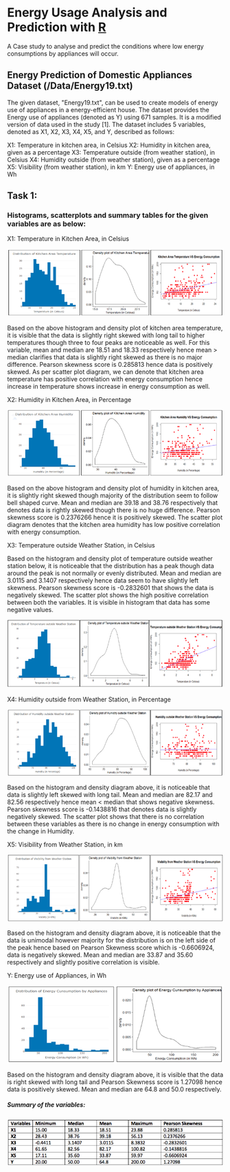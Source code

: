 # Energy Usage Analysis and Prediction with [R](/Program/Program.R)
A Case study to analyse and predict the conditions where low energy consumptions by appliances will occur.

## Energy Prediction of Domestic Appliances Dataset (/Data/Energy19.txt) 
The given dataset, "Energy19.txt", can be used to create models of energy use of appliances in a energy-efficient house. The dataset provides the Energy use of appliances (denoted as Y) using 671 samples. It is a modified version of data used in the study [1]. The dataset includes 5 variables, denoted as X1, X2, X3, X4, X5, and Y, described as follows:

X1: Temperature in kitchen area, in Celsius
X2: Humidity in kitchen area, given as a percentage
X3: Temperature outside (from weather station), in Celsius
X4: Humidity outside (from weather station), given as a percentage
X5: Visibility (from weather station), in km
Y: Energy use of appliances, in Wh

## Task 1:
### Histograms, scatterplots and summary tables for the given variables are as below:

X1: Temperature in Kitchen Area, in Celsius

![Graph-1](/Images/T1X1.png)

Based on the above histogram and density plot of kitchen area temperature, it is visible that the data is slightly right skewed with long tail to higher temperatures though three to four peaks are noticeable as well. For this variable, mean and median are 18.51 and 18.33 respectively hence mean > median clarifies that data is slightly right skewed as there is no major difference. Pearson skewness score is 0.285813 hence data is positively skewed. As per scatter plot diagram, we can denote that kitchen area temperature has positive correlation with energy consumption hence increase in temperature shows increase in energy consumption as well.

X2: Humidity in Kitchen Area, in Percentage

![Graph-2](/Images/T1X2.png)

Based on the above histogram and density plot of humidity in kitchen area, it is slightly right skewed though majority of the distribution seem to follow bell shaped curve. Mean and median are 39.18 and 38.76 respectively that denotes data is rightly skewed though there is no huge difference. Pearson skewness score is 0.2376266 hence it is positively skewed. The scatter plot diagram denotes that the kitchen area humidity has low positive correlation with energy consumption.

X3: Temperature outside Weather Station, in Celsius

Based on the histogram and density plot of temperature outside weather station below, it is noticeable that the distribution has a peak though data around the peak is not normally or evenly distributed. Mean and median are 3.0115 and 3.1407 respectively hence data seem to have slightly left skewness. Pearson skewness score is -0.2832601 that shows the data is negatively skewed. The scatter plot shows the high positive correlation between both the variables. It is visible in histogram that data has some negative values.

![Graph-3](/Images/T1X3.png)

X4: Humidity outside from Weather Station, in Percentage

![Graph-4](/Images/T1X4.png)

Based on the histogram and density diagram above, it is noticeable that data is slightly left skewed with long tail. Mean and median are 82.17 and 82.56 respectively hence mean < median that shows negative skewness. Pearson skewness score is -0.1438816 that denotes data is slightly negatively skewed. The scatter plot shows that there is no correlation between these variables as there is no change in energy consumption with the change in Humidity.

X5: Visibility from Weather Station, in km

![Graph-5](/Images/T1X5.png)

Based on the histogram and density diagram above, it is noticeable that the data is unimodal however majority for the distribution is on the left side of the peak hence based on Pearson Skewness score which is -0.6606924, data is negatively skewed. Mean and median are 33.87 and 35.60 respectively and slightly positive correlation is visible.

Y: Energy use of Appliances, in Wh

![Graph-6](/Images/T1Y.png)

Based on the histogram and density diagram above, it is visible that the data is right skewed with long tail and Pearson Skewness score is 1.27098 hence data is positively skewed. Mean and median are 64.8 and 50.0 respectively.

##### Summary of the variables:

![Graph-7](/Images/T1Summ.png)